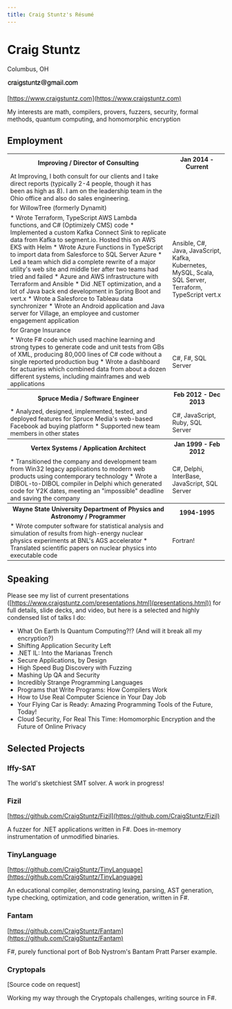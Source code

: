 ```yaml
---
title: Craig Stuntz's Résumé
---
```


# Craig Stuntz
Columbus, OH

<img src="images/ea.png" height="20em" />

[https://www.craigstuntz.com](https://www.craigstuntz.com) 

My interests are math, compilers, provers, fuzzers, security, formal methods, 
quantum computing, and homomorphic encryption

## Employment

<table>
<tbody>

<tr>
<th>
Improving / Director of Consulting
</th>
<th class="right">
Jan 2014 - Current
</th>
</tr>

<tr>
<td>
At Improving, I both consult for our clients and I take direct reports (typically 2-4 people, though it has been as high as 8).
I am on the leadership team in the Ohio office and also do sales engineering.
</td>
</tr>

<tr class="client">
<td>
for WillowTree (formerly Dynamit)
</td>
</tr>
<td>
* Wrote Terraform, TypeScript AWS Lambda functions, and C# (Optimizely CMS) code
* Implemented a custom Kafka Connect Sink to replicate data from Kafka to segment.io. Hosted this on AWS EKS with Helm
* Wrote Azure Functions in TypeScript to import data from Salesforce to SQL Server Azure
* Led a team which did a complete rewrite of a major utility's web site and 
  middle tier after two teams had tried and failed
* Azure and AWS infrastructure with Terraform and Ansible
* Did .NET optimization, and a lot of Java back end development in Spring Boot and vert.x
* Wrote a Salesforce to Tableau data synchronizer 
* Wrote an Android application and Java server for Village, an employee and customer engagement application
</td>
<td class="right">
Ansible, C#, Java, JavaScript, Kafka, Kubernetes, MySQL, Scala, SQL Server, Terraform, TypeScript vert.x
</td>
</tr>

<tr class="client">
<td>
for Grange Insurance
</td>
</tr>
<td>
* Wrote F# code which used machine learning and strong types to generate code 
  and unit tests from GBs of XML, producing 80,000 lines of C# code 
  without a single reported production bug
* Wrote a dashboard for actuaries which combined data from about a dozen different
  systems, including mainframes and web applications
</td>
<td class="right">
C#, F#, SQL Server
</td>
</tr>


<tr>
<th>
Spruce Media / Software Engineer
</th>
<th class="right">
Feb 2012 - Dec 2013
</th>
</tr>

<tr>
<td>
* Analyzed, designed, implemented, tested, and deployed features for Spruce 
  Media's web-based Facebook ad buying platform
* Supported new team members in other states
</td>
<td class="right">
C#, JavaScript, Ruby, SQL Server
</td>
</tr>


<tr>
<th>
Vertex Systems / Application Architect
</th>
<th class="right">
Jan 1999 - Feb 2012
</th>
</tr>

<tr>
<td>
* Transitioned the company and development team from Win32 legacy applications 
  to modern web products using contemporary technology
* Wrote a DIBOL-to-DIBOL compiler in Delphi which generated code for Y2K dates,
  meeting an "impossible" deadline and saving the company
</td>
<td class="right">
C#, Delphi, InterBase, JavaScript, SQL Server
</td>
</tr>


<tr>
<th>
Wayne State University Department of Physics and Astronomy / Programmer
</th>
<th class="right">
1994-1995
</th>
</tr>

<tr>
<td>
* Wrote computer software for statistical analysis and simulation of results from high-energy nuclear physics experiments at BNL's AGS accelerator
* Translated scientific papers on nuclear physics into executable code
</td>
<td class="right">
Fortran!
</td>
</tr>


</tbody>
</table>

## Speaking

Please see my list of current presentations ([https://www.craigstuntz.com/presentations.html](presentations.html)) for full 
details, slide decks, and video, but here is a selected and highly condensed 
list of talks I do:

* What On Earth Is Quantum Computing?!? (And will it break all my encryption?)
* Shifting Application Security Left
* .NET IL: Into the Marianas Trench
* Secure Applications, by Design
* High Speed Bug Discovery with Fuzzing
* Mashing Up QA and Security
* Incredibly Strange Programming Languages
* Programs that Write Programs: How Compilers Work
* How to Use Real Computer Science in Your Day Job
* Your Flying Car is Ready: Amazing Programming Tools of the Future, Today!
* Cloud Security, For Real This Time: Homomorphic Encryption and the Future of Online Privacy


## Selected Projects

### Iffy-SAT
The world's sketchiest SMT solver. A work in progress!

### Fizil

[https://github.com/CraigStuntz/Fizil](https://github.com/CraigStuntz/Fizil)

A fuzzer for .NET applications written in F#. Does in-memory instrumentation of
unmodified binaries. 

### TinyLanguage

[https://github.com/CraigStuntz/TinyLanguage](https://github.com/CraigStuntz/TinyLanguage)

An educational compiler, demonstrating lexing, parsing, AST generation, type 
checking, optimization, and code generation, written in F#.

### Fantam

[https://github.com/CraigStuntz/Fantam](https://github.com/CraigStuntz/Fantam)

F#, purely functional port of Bob Nystrom's Bantam Pratt Parser example.

### Cryptopals

[Source code on request]

Working my way through the Cryptopals challenges, writing source in F#.